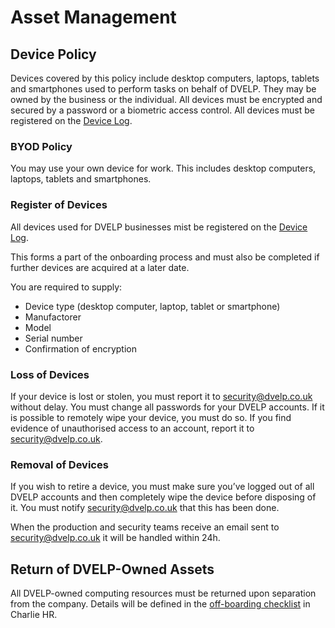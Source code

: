 # Asset Management

## Device Policy

Devices covered by this policy include desktop computers, laptops, tablets and
smartphones used to perform tasks on behalf of DVELP. They may be owned by the
business or the individual. All devices must be encrypted and secured by a
password or a biometric access control. All devices must be registered on the
[Device
Log](https://docs.google.com/spreadsheets/d/1DV6c4mM0YExWZbqztMBWbKUqNlQjDYSBWLHTuvpn3ls/edit#gid=90742438).

### BYOD Policy

You may use your own device for work. This includes desktop computers, laptops,
tablets and smartphones.

### Register of Devices

All devices used for DVELP businesses mist be registered on the [Device
Log](https://docs.google.com/spreadsheets/d/1DV6c4mM0YExWZbqztMBWbKUqNlQjDYSBWLHTuvpn3ls/edit#gid=90742438).

This forms a part of the onboarding process and must also be completed if
further devices are acquired at a later date.

You are required to supply:

* Device type (desktop computer, laptop, tablet or smartphone)
* Manufactorer
* Model
* Serial number
* Confirmation of encryption

### Loss of Devices

If your device is lost or stolen, you must report it to <security@dvelp.co.uk>
without delay. You must change all passwords for your DVELP accounts. If it is
possible to remotely wipe your device, you must do so. If you find evidence of
unauthorised access to an account, report it to <security@dvelp.co.uk>.

### Removal of Devices

If you wish to retire a device, you must make sure you’ve logged out of all
DVELP accounts and then completely wipe the device before disposing of it. You
must notify <security@dvelp.co.uk> that this has been done.

When the production and security teams receive an email sent to
<security@dvelp.co.uk> it will be handled within 24h.

## Return of DVELP-Owned Assets

All DVELP-owned computing resources must be returned upon separation from the
company. Details will be defined in the [off-boarding
checklist](../hr/off-boarding.md) in Charlie HR.

